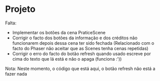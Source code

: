 # Projeto
Falta:
* Implementar os botões da cena PraticeScene
* Corrigir o facto dos botões da informação e dos créditos não funcionarem depois dessa cena ter sido fechada (Relacionado com o facto do Phaser não aceitar que as Scenes tenha cenas repetidas)
* Corrigir o erro do facto do botão refresh quando usado escreve por cima do texto que lá está e não o apaga (funciona :'))


Nota: Neste momento, o código que está aqui, o botão refresh não está a fazer nada
